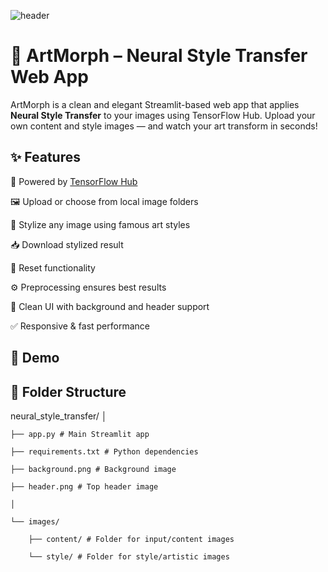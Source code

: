 
![header](https://github.com/user-attachments/assets/16d3e117-01cf-4309-ae23-999f07c869f1)




# 🎨 ArtMorph – Neural Style Transfer Web App

ArtMorph is a clean and elegant Streamlit-based web app that applies **Neural Style Transfer** to your images using TensorFlow Hub. Upload your own content and style images — and watch your art transform in seconds!


## ✨ Features

🧠 Powered by [TensorFlow Hub](https://tfhub.dev/google/magenta/arbitrary-image-stylization-v1-256/2)

🖼️ Upload or choose from local image folders

🎨 Stylize any image using famous art styles

📥 Download stylized result

🔄 Reset functionality

⚙️ Preprocessing ensures best results

🌈 Clean UI with background and header support

✅ Responsive & fast performance



## 🚀 Demo





## 📁 Folder Structure

neural_style_transfer/
│

    ├── app.py # Main Streamlit app

    ├── requirements.txt # Python dependencies

    ├── background.png # Background image

    ├── header.png # Top header image

    │

    └── images/

        ├── content/ # Folder for input/content images

        └── style/ # Folder for style/artistic images


